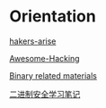 # Orientation

[hakers-arise](https://www.hackers-arise.com)

[Awesome-Hacking](https://github.com/Hack-with-Github/Awesome-Hacking) 

[Binary related materials](https://scubsrgroup.github.io/BinaryDatabase/)

[二进制安全学习笔记](https://binhack.readthedocs.io/zh/latest/index.html)
